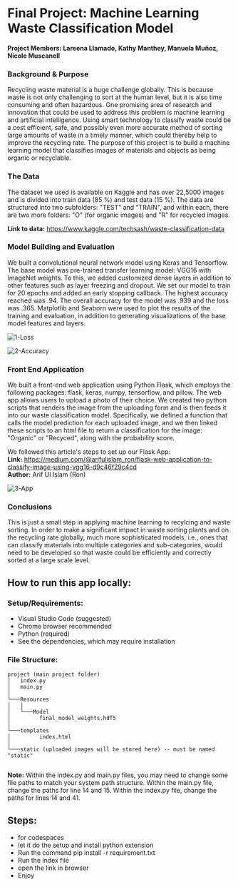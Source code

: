 # Final Project: Machine Learning Waste Classification Model

**Project Members: Lareena Llamado, Kathy Manthey, Manuela Muñoz, Nicole Muscanell**

### Background & Purpose
Recycling waste material is a huge challenge globally. This is because waste is not only challenging to sort at the human level, but it is also time consuming and often hazardous. One promising area of research and innovation that could be used to address this problem is machine learning and artificial intelligence. Using smart technology to classify waste could be a cost efficient, safe, and possibly even more accurate method of sorting large amounts of waste in a timely manner, which could thereby help to improve the recycling rate. The purpose of this project is to build a machine learning model that classifies images of materials and objects as being organic or recyclable.

### The Data
The dataset we used is available on Kaggle and has over 22,5000 images and is divided into train data (85 %) and test data (15 %). The data are structured into two subfolders: "TEST" and "TRAIN", and within each, there are two more folders: "O" (for organic images) and "R" for recycled images.

**Link to data:** https://www.kaggle.com/techsash/waste-classification-data

### Model Building and Evaluation
We built a convolutional neural network model using Keras and Tensorflow. The base model was pre-trained transfer learning model: VGG16 with ImageNet weights. To this, we added customized dense layers in addition to other features such as layer freezing and dropout. We set our model to train for 20 epochs and added an early stopping callback. The highest accuracy reached was .94. The overall accuracy for the model was .939 and the loss was .365. Matplotlib and Seaborn were used to plot the results of the training and evaluation, in addition to generating visualizations of the base model features and layers.

![1-Loss](Resources/Images/model_loss.png)

![2-Accuracy](Resources/Images/model_accuracy.png)

### Front End Application
We built a front-end web application using Python Flask, which employs the following packages: flask, keras, numpy, tensorflow, and pillow. The web app allows users to upload a photo of their choice. We created two python scripts that renders the image from the uploading form and is then feeds it into our waste classification model. Specifically, we defined a function that calls the model prediction for each uploaded image, and we then linked these scripts to an html file to return a classification for the image: "Organic" or "Recyced", along with the probability score. 

We followed this article's steps to set up our Flask App:  
**Link:** https://medium.com/@arifulislam_ron/flask-web-application-to-classify-image-using-vgg16-d9c46f29c4cd  
**Author:** Arif Ul Islam (Ron)

![3-App](Resources/Images/image_app.png)

### Conclusions
This is just a small step in applying machine learning to recylcing and waste sorting. In order to make a significant impact in waste sorting plants and on the recycling rate globally, much more sophisticated models, i.e., ones that can classify materials into multiple categories and sub-categories, would need to be developed so that waste could be efficiently and correctly sorted at a large scale level.

## How to run this app locally:

### Setup/Requirements:
* Visual Studio Code (suggested)
* Chrome browser recommended
* Python (required)
* See the dependencies, which may require installation

### File Structure:

```
project (main project folder)
│   index.py
│   main.py 
│
└───Resources
│   │    
│   └───Model
│     	  final_model_weights.hdf5
│  
└───templates
│   	  index.html
│          
└───static (uploaded images will be stored here) -- must be named "static"
       
```

**Note:** Within the index.py and main.py files, you may need to change some file paths to match your system path structure. Within the main.py file, change the paths for line 14 and 15. Within the index.py file, change the paths for lines 14 and 41. 

## Steps:
*  for codespaces
  * let it do the setup and install python extension
  * Run the command pip install -r requirement.txt
  * Run the index file
  * open the link in browser
  * Enjoy
